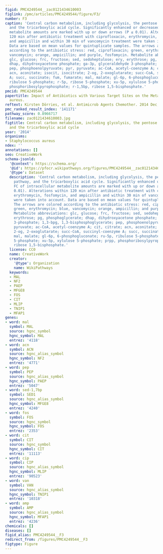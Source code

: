 ```yaml
---
figid: PMC4249544__zac0121434610003
figlink: /pmc/articles/PMC4249544/figure/F3/
number: F3
caption: 'Central carbon metabolism, including glycolysis, the pentose phosphate pathway,
  and the tricarboxylic acid cycle. Significantly enhanced or decreased FC of intracellular
  metabolite amounts are marked with up or down arrows (P ≤ 0.01). Alterations within
  120 min after antibiotic treatment with ciprofloxacin, erythromycin, fosfomycin,
  and ampicillin and within 30 min of vancomycin treatment were taken into account.
  Data are based on mean values for quintuplicate samples. The arrows are colored
  according to the antibiotic stress: red, ciprofloxacin; green, erythromycin; blue,
  vancomycin; orange, ampicillin; and purple, fosfomycin. Metabolite abbreviations:
  glc, glucose; frc, fructose; sed, sedoheptulose; ery, erythrose; pg, phosphoglycerate;
  dhap, dihydroxyacetone phosphate; ga-3p, glyceraldehyde 3-phosphate; 1,3-bpg, 1,3-bisphosphoglycerate;
  pep, phosphoenolpyruvate; pyr, pyruvate; ac-CoA, acetyl-coenzyme A; cit, citrate;
  acn, aconitate; isocit, isocitrate; 2-og, 2-oxoglutarate; succ-CoA, succinyl-coenzyme
  A; succ, succinate; fum, fumarate; mal, malate; gl-6p, 6-phosphogluconate; ru-5p,
  ribulose 5-phosphate; r-5p, ribose 5-phosphate; xu-5p, xylulose 5-phosphate; prpp,
  phosphoribosylpyrophosphate; r-1,5bp, ribose 1,5-bisphosphate.'
pmcid: PMC4249544
papertitle: Impact of Antibiotics with Various Target Sites on the Metabolome of Staphylococcus
  aureus.
reftext: Kirsten Dörries, et al. Antimicrob Agents Chemother. 2014 Dec;58(12):7151-7163.
pmc_ranked_result_index: '141171'
pathway_score: 0.8966717
filename: zac0121434610003.jpg
figtitle: Central carbon metabolism, including glycolysis, the pentose phosphate pathway,
  and the tricarboxylic acid cycle
year: '2014'
organisms:
- Staphylococcus aureus
ndex: ''
annotations: []
seo: CreativeWork
schema-jsonld:
  '@context': https://schema.org/
  '@id': https://pfocr.wikipathways.org/figures/PMC4249544__zac0121434610003.html
  '@type': Dataset
  description: 'Central carbon metabolism, including glycolysis, the pentose phosphate
    pathway, and the tricarboxylic acid cycle. Significantly enhanced or decreased
    FC of intracellular metabolite amounts are marked with up or down arrows (P ≤
    0.01). Alterations within 120 min after antibiotic treatment with ciprofloxacin,
    erythromycin, fosfomycin, and ampicillin and within 30 min of vancomycin treatment
    were taken into account. Data are based on mean values for quintuplicate samples.
    The arrows are colored according to the antibiotic stress: red, ciprofloxacin;
    green, erythromycin; blue, vancomycin; orange, ampicillin; and purple, fosfomycin.
    Metabolite abbreviations: glc, glucose; frc, fructose; sed, sedoheptulose; ery,
    erythrose; pg, phosphoglycerate; dhap, dihydroxyacetone phosphate; ga-3p, glyceraldehyde
    3-phosphate; 1,3-bpg, 1,3-bisphosphoglycerate; pep, phosphoenolpyruvate; pyr,
    pyruvate; ac-CoA, acetyl-coenzyme A; cit, citrate; acn, aconitate; isocit, isocitrate;
    2-og, 2-oxoglutarate; succ-CoA, succinyl-coenzyme A; succ, succinate; fum, fumarate;
    mal, malate; gl-6p, 6-phosphogluconate; ru-5p, ribulose 5-phosphate; r-5p, ribose
    5-phosphate; xu-5p, xylulose 5-phosphate; prpp, phosphoribosylpyrophosphate; r-1,5bp,
    ribose 1,5-bisphosphate.'
  license: CC0
  name: CreativeWork
  creator:
    '@type': Organization
    name: WikiPathways
  keywords:
  - MAL
  - NF2
  - PAEP
  - MFGE8
  - FOS
  - CIT
  - MLIP
  - TNIP1
  - MFAP1
genes:
- word: mal
  symbol: MAL
  source: hgnc_symbol
  hgnc_symbol: MAL
  entrez: '4118'
- word: acn
  symbol: ACN
  source: hgnc_alias_symbol
  hgnc_symbol: NF2
  entrez: '4771'
- word: pep
  symbol: PEP
  source: hgnc_alias_symbol
  hgnc_symbol: PAEP
  entrez: '5047'
- word: sed-1,7bp
  symbol: SED1
  source: hgnc_alias_symbol
  hgnc_symbol: MFGE8
  entrez: '4240'
- word: fos
  symbol: FOS
  source: hgnc_symbol
  hgnc_symbol: FOS
  entrez: '2353'
- word: cit
  symbol: CIT
  source: hgnc_symbol
  hgnc_symbol: CIT
  entrez: '11113'
- word: cip
  symbol: CIP
  source: hgnc_alias_symbol
  hgnc_symbol: MLIP
  entrez: '90523'
- word: van
  symbol: VAN
  source: hgnc_alias_symbol
  hgnc_symbol: TNIP1
  entrez: '10318'
- word: amp
  symbol: AMP
  source: hgnc_alias_symbol
  hgnc_symbol: MFAP1
  entrez: '4236'
chemicals: []
diseases: []
figid_alias: PMC4249544__F3
redirect_from: /figures/PMC4249544__F3
figtype: Figure
---
```

